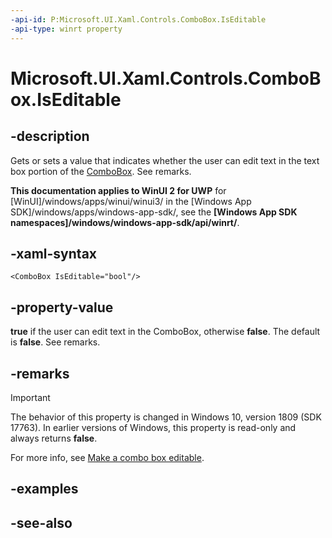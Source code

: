 ```yaml
---
-api-id: P:Microsoft.UI.Xaml.Controls.ComboBox.IsEditable
-api-type: winrt property
---
```


<!-- Property syntax
public bool IsEditable { get; }
-->

# Microsoft.UI.Xaml.Controls.ComboBox.IsEditable

## -description

Gets or sets a value that indicates whether the user can edit text in the text box portion of the [ComboBox](combobox.md). See remarks.

**This documentation applies to WinUI 2 for UWP** for [WinUI]/windows/apps/winui/winui3/ in the [Windows App SDK]/windows/apps/windows-app-sdk/, see the **[Windows App SDK namespaces]/windows/windows-app-sdk/api/winrt/**.

## -xaml-syntax

```xaml
<ComboBox IsEditable="bool"/>

```

## -property-value

**true** if the user can edit text in the ComboBox, otherwise **false**. The default is **false**. See remarks.

## -remarks

> [!IMPORTANT]
> The behavior of this property is changed in Windows 10, version 1809 (SDK 17763). In earlier versions of Windows, this property is read-only and always returns **false**.

For more info, see [Make a combo box editable](/windows/apps/design/controls/combo-box#make-a-combo-box-editable).

## -examples

## -see-also

